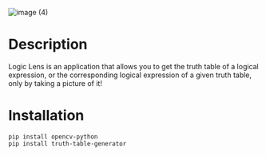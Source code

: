 ![image (4)](https://github.com/yousefosama654/Logic-Lens/assets/93356614/6fff1284-2d4d-430d-ba4c-4f15e1274295)


# Description

Logic Lens is an application that allows you to get the truth table of a logical expression, or the corresponding logical expression of a given truth table, only by taking a picture of it! 


# Installation

```
pip install opencv-python
pip install truth-table-generator
```
